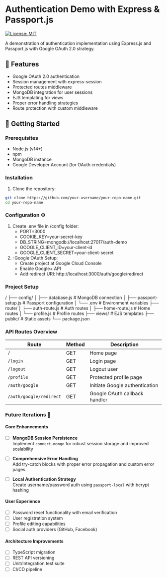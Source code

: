 # Authentication Demo with Express & Passport.js

[![License: MIT](https://img.shields.io/badge/License-MIT-yellow.svg)](https://opensource.org/licenses/MIT)

A demonstration of authentication implementation using Express.js and Passport.js with Google OAuth 2.0 strategy.

## 📌 Features

-  Google OAuth 2.0 authentication
-  Session management with express-session
-  Protected routes middleware
-  MongoDB integration for user sessions
-  EJS templating for views
-  Proper error handling strategies
-  Route protection with custom middleware

## 🚀 Getting Started

### Prerequisites

-  Node.js (v14+)
-  npm
-  MongoDB instance
-  Google Developer Account (for OAuth credentials)

### Installation

1. Clone the repository:

```bash
git clone https://github.com/your-username/your-repo-name.git
cd your-repo-name
```

### Configuration ⚙️

1. Create .env file in /config folder:
   - PORT=3000
   - COOKIE_KEY=your-secret-key
   - DB_STRING=mongodb://localhost:27017/auth-demo
   - GOOGLE_CLIENT_ID=your-client-id
   - GOOGLE_CLIENT_SECRET=your-client-secret
2. -Google OAuth Setup:
   - Create project at Google Cloud Console
   - Enable Google+ API
   - Add redirect URI: http://localhost:3000/auth/google/redirect

### Project Setup

/
├── config/
│ ├── database.js # MongoDB connection
│ ├── passport-setup.js # Passport configuration
│ └── .env # Environment variables
├── route/
│ ├── auth-route.js # Auth routes
│ ├── home-route.js # Home routes
│ └── profile.js # Profile routes
├── views/ # EJS templates
├── public/ # Static assets
└── package.json

### API Routes Overview

| Route                   | Method | Description                    |
| ----------------------- | ------ | ------------------------------ |
| `/`                     | GET    | Home page                      |
| `/login`                | GET    | Login page                     |
| `/logout`               | GET    | Logout user                    |
| `/profile`              | GET    | Protected profile page         |
| `/auth/google`          | GET    | Initiate Google authentication |
| `/auth/google/redirect` | GET    | Google OAuth callback handler  |

### Future Iterations 🔮

#### **Core Enhancements**

-  [ ] **MongoDB Session Persistence**  
       Implement `connect-mongo` for robust session storage and improved scalability

-  [ ] **Comprehensive Error Handling**  
       Add try-catch blocks with proper error propagation and custom error pages

-  [ ] **Local Authentication Strategy**  
       Create username/password auth using `passport-local` with bcrypt hashing

#### **User Experience**

-  [ ] Password reset functionality with email verification
-  [ ] User registration system
-  [ ] Profile editing capabilities
-  [ ] Social auth providers (GitHub, Facebook)

#### **Architecture Improvements**

-  [ ] TypeScript migration
-  [ ] REST API versioning
-  [ ] Unit/Integration test suite
-  [ ] CI/CD pipeline
